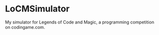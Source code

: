 # LoCMSimulator
My simulator for Legends of Code and Magic, a programming competition on codingame.com.
